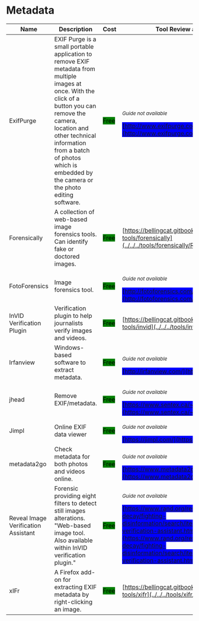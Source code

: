 # Metadata

| Name | Description | Cost | Tool Review and Guide |
| --- | --- | --- | --- |
| ExifPurge | EXIF Purge is a small portable application to remove EXIF metadata from multiple images at once. With the click of a button you can remove the camera, location and other technical information from a batch of photos which is embedded by the camera or the photo editing software. | <mark style="background-color:green;">Free</mark> | <p><sub><em>Guide not available</em></sub></p><mark style="background-color:blue;"> [http://www.exifpurge.com/](http://www.exifpurge.com/) </mark> |
| Forensically | A collection of web-based image forensics tools. Can identify fake or doctored images. | <mark style="background-color:green;">Free</mark> | [https://bellingcat.gitbook.io/toolkit/more/all-tools/forensically](../../../tools/forensically/README.md) |
| FotoForensics | Image forensics tool. | <mark style="background-color:green;">Free</mark> | <p><sub><em>Guide not available</em></sub></p><mark style="background-color:blue;"> [http://fotoforensics.com/](http://fotoforensics.com/) </mark> |
| InVID Verification Plugin | Verification plugin to help journalists verify images and videos. | <mark style="background-color:green;">Free</mark> | [https://bellingcat.gitbook.io/toolkit/more/all-tools/invid](../../../tools/invid/README.md) |
| Irfanview | Windows-based software to extract metadata. | <mark style="background-color:green;">Free</mark> | <p><sub><em>Guide not available</em></sub></p><mark style="background-color:blue;"> [http://irfanview.com/](http://irfanview.com/) </mark> |
| jhead | Remove EXIF/metadata. | <mark style="background-color:green;">Free</mark> | <p><sub><em>Guide not available</em></sub></p><mark style="background-color:blue;"> [https://www.sentex.ca/~mwandel/jhead/](https://www.sentex.ca/~mwandel/jhead/) </mark> |
| Jimpl | Online EXIF data viewer | <mark style="background-color:green;">Free</mark> | <p><sub><em>Guide not available</em></sub></p><mark style="background-color:blue;"> [https://jimpl.com/](https://jimpl.com/) </mark> |
| metadata2go | Check metadata for both photos and videos online. | <mark style="background-color:green;">Free</mark> | <p><sub><em>Guide not available</em></sub></p><mark style="background-color:blue;"> [https://www.metadata2go.com/](https://www.metadata2go.com/) </mark> |
| Reveal Image Verification Assistant | Forensic providing eight filters to detect still images alterations. "Web-based image tool. Also available within InVID verification plugin." | <mark style="background-color:green;">Free</mark> | <p><sub><em>Guide not available</em></sub></p><mark style="background-color:blue;"> [https://www.rand.org/research/projects/truth-decay/fighting-disinformation/search/items/reveal-image-verification-assistant.html](https://www.rand.org/research/projects/truth-decay/fighting-disinformation/search/items/reveal-image-verification-assistant.html) </mark> |
| xIFr | A Firefox add-on for extracting EXIF metadata by right-clicking an image. | <mark style="background-color:green;">Free</mark> | [https://bellingcat.gitbook.io/toolkit/more/all-tools/xifr](../../../tools/xifr/README.md) |